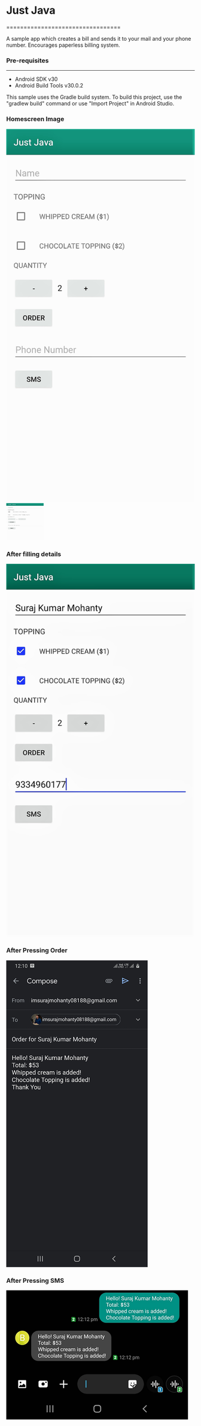 # Just Java
=================================

A sample app which creates a bill and sends it to your mail and your phone number.
Encourages paperless billing system.

### Pre-requisites
-------------------

- Android SDK v30
- Android Build Tools v30.0.2

This sample uses the Gradle build system. To build this project, use the
"gradlew build" command or use "Import Project" in Android Studio.

### Homescreen Image
![](images/homescreen.jpg)
<img src="images/homescreen.jpg" width="100" height="100">

### After filling details
![](images/image.jpg)

### After Pressing Order
![](images/mailindent.png)

### After Pressing SMS
![](images/smsindent.png)

